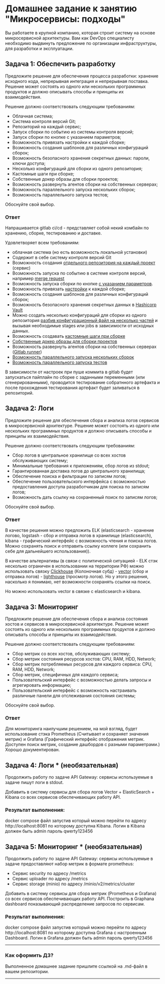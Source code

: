 # Домашнее задание к занятию "Микросервисы: подходы"

Вы работаете в крупной компанию, которая строит систему на основе микросервисной архитектуры.
Вам как DevOps специалисту необходимо выдвинуть предложение по организации инфраструктуры, для разработки и эксплуатации.


## Задача 1: Обеспечить разработку

Предложите решение для обеспечения процесса разработки: хранение исходного кода, непрерывная интеграция и непрерывная поставка. 
Решение может состоять из одного или нескольких программных продуктов и должно описывать способы и принципы их взаимодействия.

Решение должно соответствовать следующим требованиям:
- Облачная система;
- Система контроля версий Git;
- Репозиторий на каждый сервис;
- Запуск сборки по событию из системы контроля версий;
- Запуск сборки по кнопке с указанием параметров;
- Возможность привязать настройки к каждой сборке;
- Возможность создания шаблонов для различных конфигураций сборок;
- Возможность безопасного хранения секретных данных: пароли, ключи доступа;
- Несколько конфигураций для сборки из одного репозитория;
- Кастомные шаги при сборке;
- Собственные докер образы для сборки проектов;
- Возможность развернуть агентов сборки на собственных серверах;
- Возможность параллельного запуска нескольких сборок;
- Возможность параллельного запуска тестов;

Обоснуйте свой выбор.

### Ответ 

Напрашивается gitlab ci/cd - представляет собой некий комбайн по хранению, сборке, тестированию и доставке. 

Удовлетворяет всем требованиям:
- облачная система (но есть возможность локальной установки)
- Содержит в себе систему контроля версий Git
- Возможность создания [отдельного репозитория на каждый проект](https://docs.gitlab.com/ee/user/project/repository/) (сервис)
- Возможность запуска по событию в системе контроля версий, например [merge request](https://docs.gitlab.com/ee/user/project/merge_requests/)
- Возможность запуска сборки по кнопке [с указанием параметров](https://docs.gitlab.com/ee/ci/variables/).
- Возможность привязать [настройки](https://docs.gitlab.com/ee/ci/variables/) к каждой сборке;
- Возможность создания шаблонов для различных конфигураций сборок;
- Возможность безопасного хранения секретных данных в [Hashicorp Vault](https://docs.gitlab.com/ee/ci/examples/authenticating-with-hashicorp-vault/)
- Можно создать несколько конфигураций для сборки из одного репозитория [разбив конфигурационный файл на несколько частей](https://docs.gitlab.com/ee/ci/yaml/#trigger-child-pipeline-with-generated-configuration-file) и вызывая необходимые stages или jobs в зависимости от исходных данных.
- Возможность создавать [кастомные шаги при сборке](https://docs.gitlab.com/ee/ci/yaml/#trigger-child-pipeline-with-generated-configuration-file)
- [Собственные докер образы для сборки проектов](https://docs.gitlab.com/ee/ci/docker/using_docker_build.html)
- Возможность развернуть агентов сборки на собственных серверах ([Gitlab runner](https://docs.gitlab.com/runner/))
- [Возможность параллельного запуска нескольких сборок](https://docs.gitlab.com/runner/configuration/advanced-configuration.html#the-runnersparallels-section)
- [Возможность параллельного запуска тестов](https://www.testmo.com/guides/gitlab-ci-parallel-test-automation)

В зависимости от настроек при пуше коммита в gitlab будет запускаться пайплайн по сборке с заданными переменными (или сгенерированными), проводится тестирование собратнного артефакта и после прохождения тестирования артефакт будет заливаться в репозиторий.


## Задача 2: Логи

Предложите решение для обеспечения сбора и анализа логов сервисов в микросервисной архитектуре.
Решение может состоять из одного или нескольких программных продуктов и должно описывать способы и принципы их взаимодействия.

Решение должно соответствовать следующим требованиям:
- Сбор логов в центральное хранилище со всех хостов обслуживающих систему;
- Минимальные требования к приложениям, сбор логов из stdout;
- Гарантированная доставка логов до центрального хранилища;
- Обеспечение поиска и фильтрации по записям логов;
- Обеспечение пользовательского интерфейса с возможностью предоставления доступа разработчикам для поиска по записям логов;
- Возможность дать ссылку на сохраненный поиск по записям логов;

Обоснуйте свой выбор.

### Ответ

В качестве решения можно предложить ELK (elasticsearch - хранение логово, logstash - сбор и отправка логов в хранилище (elasticsearch), kibana - графический интерфейс с возможность чтения и поиска логов. Можно сохранять поиск и отправить ссылку коллеге (или сохранить себе для дальнейшего использования)).

В качестве альтернативы (в связи с политической ситуацией - ELK стэк несколько ограничен в использовании на территории РФ) можно использовать связку [Clickhouse](https://clickhouse.com/docs/ru/) (Колоночная субд) - [vector](vector.dev) (сбор и отправка логов) - [lighthouse](https://github.com/VKCOM/lighthouse) (просмотр логов). Но у этого решения, насколько я понимаю, нет возможности сохранять ссылки на поиск.

Но можно использовать vector в связке с elasticsearch и kibana.


## Задача 3: Мониторинг

Предложите решение для обеспечения сбора и анализа состояния хостов и сервисов в микросервисной архитектуре.
Решение может состоять из одного или нескольких программных продуктов и должно описывать способы и принципы их взаимодействия.

Решение должно соответствовать следующим требованиям:
- Сбор метрик со всех хостов, обслуживающих систему;
- Сбор метрик состояния ресурсов хостов: CPU, RAM, HDD, Network;
- Сбор метрик потребляемых ресурсов для каждого сервиса: CPU, RAM, HDD, Network;
- Сбор метрик, специфичных для каждого сервиса;
- Пользовательский интерфейс с возможностью делать запросы и агрегировать информацию;
- Пользовательский интерфейс с возможность настраивать различные панели для отслеживания состояния системы;

Обоснуйте свой выбор.

### Ответ

Для мониторинга наилучшим решением, на мой взгляд, будет использование стэка Prometheus (Считывает и сохраняет значения метрик) и Grafana (Графический интерфейс отображения метрик. Доступен поиск метрик, создание дашбордов с разными параметрами.)
Хорошо документирован. 

## Задача 4: Логи * (необязательная)

Продолжить работу по задаче API Gateway: сервисы используемые в задаче пишут логи в stdout. 

Добавить в систему сервисы для сбора логов Vector + ElasticSearch + Kibana со всех сервисов обеспечивающих работу API.

### Результат выполнения: 

docker compose файл запустив который можно перейти по адресу http://localhost:8081 по которому доступна Kibana.
Логин в Kibana должен быть admin пароль qwerty123456


## Задача 5: Мониторинг * (необязательная)

Продолжить работу по задаче API Gateway: сервисы используемые в задаче предоставляют набор метрик в формате prometheus:

- Сервис security по адресу /metrics
- Сервис uploader по адресу /metrics
- Сервис storage (minio) по адресу /minio/v2/metrics/cluster

Добавить в систему сервисы для сбора метрик (Prometheus и Grafana) со всех сервисов обеспечивающих работу API.
Построить в Graphana dashboard показывающий распределение запросов по сервисам.

### Результат выполнения: 

docker compose файл запустив который можно перейти по адресу http://localhost:8081 по которому доступна Grafana с настроенным Dashboard.
Логин в Grafana должен быть admin пароль qwerty123456

---

### Как оформить ДЗ?

Выполненное домашнее задание пришлите ссылкой на .md-файл в вашем репозитории.

---